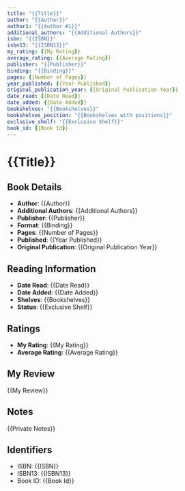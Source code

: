 ```yaml
---
title: "{{Title}}"
author: "{{Author}}"
author1: "{{Author #1}}"
additional_authors: "{{Additional Authors}}"
isbn: "{{ISBN}}"
isbn13: "{{ISBN13}}"
my_rating: {{My Rating}}
average_rating: {{Average Rating}}
publisher: "{{Publisher}}"
binding: "{{Binding}}"
pages: {{Number of Pages}}
year_published: {{Year Published}}
original_publication_year: {{Original Publication Year}}
date_read: {{Date Read}}
date_added: {{Date Added}}
bookshelves: "{{Bookshelves}}"
bookshelves_position: "{{Bookshelves with positions}}"
exclusive_shelf: "{{Exclusive Shelf}}"
book_id: {{Book Id}}
---
```


# {{Title}}

## Book Details
- **Author**: {{Author}}
- **Additional Authors**: {{Additional Authors}}
- **Publisher**: {{Publisher}}
- **Format**: {{Binding}}
- **Pages**: {{Number of Pages}}
- **Published**: {{Year Published}}
- **Original Publication**: {{Original Publication Year}}

## Reading Information
- **Date Read**: {{Date Read}}
- **Date Added**: {{Date Added}}
- **Shelves**: {{Bookshelves}}
- **Status**: {{Exclusive Shelf}}

## Ratings
- **My Rating**: {{My Rating}}
- **Average Rating**: {{Average Rating}}

## My Review
{{My Review}}

## Notes
{{Private Notes}}

## Identifiers
- ISBN: {{ISBN}}
- ISBN13: {{ISBN13}}
- Book ID: {{Book Id}}
